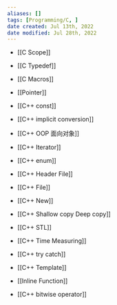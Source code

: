 ```yaml
---
aliases: []
tags: [Programming/C, ] 
date created: Jul 13th, 2022
date modified: Jul 28th, 2022
---
```


- [[C Scope]]
- [[C Typedef]]
- [[C Macros]]


- [[Pointer]]
- [[C++ const]]
- [[C++ implicit conversion]] 
- [[C++ OOP 面向对象]]
- [[C++ Iterator]]
- [[C++ enum]]
- [[C++ Header File]]
- [[C++ File]]
- [[C++ New]]
- [[C++ Shallow copy Deep copy]]
- [[C++ STL]]
- [[C++ Time Measuring]]
- [[C++ try catch]]
- [[C++ Template]]
- [[Inline Function]]
- [[C++ bitwise operator]]